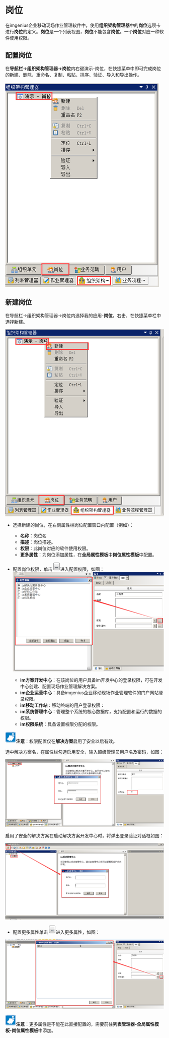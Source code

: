 # 岗位
在imgenius企业移动现场作业管理软件中，使用**组织架构管理器**中的**岗位**选项卡进行**岗位**的定义。**岗位**是一个列表视图，**岗位**不能包含**岗位**。一个**岗位**对应一种软件使用权限。
## 配置岗位
在**导航栏→组织架构管理器→岗位**内右键演示-岗位，在快捷菜单中即可完成岗位的新建、删除、重命名、复制、粘贴、排序、验证、导入和导出操作。

![](./images/岗位1.png)
## 新建岗位
在导航栏→组织架构管理器→岗位内选择我的应用-**岗位**，右击，在快捷菜单栏中选择新建。

![](./images/岗位2.png)

* 选择新建的岗位，在右侧属性栏岗位配置窗口内配置（例如）：
  * **名称**：岗位名
  * **描述**：岗位描述。
  * **权限**：此岗位对应的软件使用权限。
  * **更多属性**：为岗位添加属性，在**全局属性模板**中**岗位属性模板**中配置。

* 配置岗位权限，单击![](./images/扩展符号图.png)进入配置权限，如图：
![](./images/岗位3.png)

  * **im方案开发中心**：在该岗位的用户具备im开发中心的登录权限，可在开发中心创建、配置现场作业管理解决方案。
  * **im企业运营中心**：具备imgenius企业移动现场作业管理软件的门户网站登录权限。
  * **im移动工作站**：移动终端的用户登录权限：
  * **im系统管理中心**：管理整个系统的核心数据库，支持配置和运行的数据的权限。
  * **im权限系统**：具备设置权限分配的权限。

![](./images/注意.png)**注意**：权限配置仅在**解决方案**启用了安全以后有效。

选中解决方案名，在属性栏勾选启用安全，输入超级管理员用户名及密码，如图：

![](./images/岗位4.png)

启用了安全的解决方案在启动解决方案开发中心时，将弹出登录验证对话框如图：

![](./images/岗位5.png)

* 配置更多属性单击![](./images/扩展符号图.png)进入更多属性，如图：

![](./images/岗位6.png)

![](./images/注意.png)**注意**：更多属性是不能在此直接配置的，需要前往**列表管理器-全局属性模板-岗位属性模板**中添加。